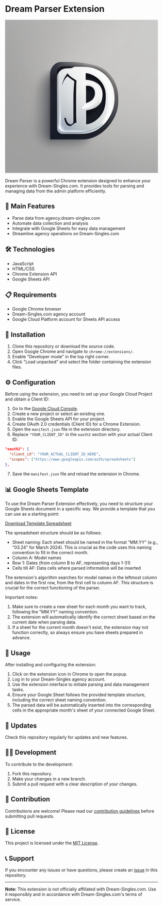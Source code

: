 # Dream Parser Extension

![Dream Parser Logo](Images/myicon.png)

Dream Parser is a powerful Chrome extension designed to enhance your experience with Dream-Singles.com. It provides tools for parsing and managing data from the admin platform efficiently.

## 🌟 Main Features

- Parse data from agency.dream-singles.com
- Automate data collection and analysis
- Integrate with Google Sheets for easy data management
- Streamline agency operations on Dream-Singles.com

## 🛠️ Technologies

- JavaScript
- HTML/CSS
- Chrome Extension API
- Google Sheets API

## 📋 Requirements

- Google Chrome browser
- Dream-Singles.com agency account
- Google Cloud Platform account for Sheets API access

## 🚀 Installation

1. Clone this repository or download the source code.
2. Open Google Chrome and navigate to `chrome://extensions/`.
3. Enable "Developer mode" in the top right corner.
4. Click "Load unpacked" and select the folder containing the extension files.

## ⚙️ Configuration

Before using the extension, you need to set up your Google Cloud Project and obtain a Client ID:

1. Go to the [Google Cloud Console](https://console.cloud.google.com/).
2. Create a new project or select an existing one.
3. Enable the Google Sheets API for your project.
4. Create OAuth 2.0 credentials (Client ID) for a Chrome Extension.
5. Open the `manifest.json` file in the extension directory.
6. Replace `"YOUR_CLIENT_ID"` in the `oauth2` section with your actual Client ID:

```json
"oauth2": {
  "client_id": "YOUR_ACTUAL_CLIENT_ID_HERE",
  "scopes": ["https://www.googleapis.com/auth/spreadsheets"]
},
```

7. Save the `manifest.json` file and reload the extension in Chrome.

## 📊 Google Sheets Template

To use the Dream Parser Extension effectively, you need to structure your Google Sheets document in a specific way. We provide a template that you can use as a starting point:

[Download Template Spreadsheet](Sheets-example.xlsx)

The spreadsheet structure should be as follows:

- Sheet naming: Each sheet should be named in the format "MM.YY" (e.g., "03.24" for March 2024). This is crucial as the code uses this naming convention to fill in the correct month.
- Column A: Model names
- Row 1: Dates (from column B to AF, representing days 1-31)
- Cells till AF: Data cells where parsed information will be inserted

The extension's algorithm searches for model names in the leftmost column and dates in the first row, from the first cell to column AF. This structure is crucial for the correct functioning of the parser.

Important notes:

1. Make sure to create a new sheet for each month you want to track, following the "MM.YY" naming convention.
2. The extension will automatically identify the correct sheet based on the current date when parsing data.
3. If a sheet for the current month doesn't exist, the extension may not function correctly, so always ensure you have sheets prepared in advance.

## 📜 Usage

After installing and configuring the extension:

1. Click on the extension icon in Chrome to open the popup.
2. Log in to your Dream-Singles agency account.
3. Use the extension interface to initiate parsing and data management tasks.
4. Ensure your Google Sheet follows the provided template structure, including the correct sheet naming convention.
5. The parsed data will be automatically inserted into the corresponding cells in the appropriate month's sheet of your connected Google Sheet.

## 🔄 Updates

Check this repository regularly for updates and new features.

## 👨‍💻 Development

To contribute to the development:

1. Fork this repository.
2. Make your changes in a new branch.
3. Submit a pull request with a clear description of your changes.

## 🤝 Contribution

Contributions are welcome! Please read our [contribution guidelines](CONTRIBUTING.md) before submitting pull requests.

## 📄 License

This project is licensed under the [MIT License](LICENSE).

## 📞 Support

If you encounter any issues or have questions, please create an [issue](https://github.com/yourusername/dream-parser-extension/issues) in this repository.

---

**Note:** This extension is not officially affiliated with Dream-Singles.com. Use it responsibly and in accordance with Dream-Singles.com's terms of service.
